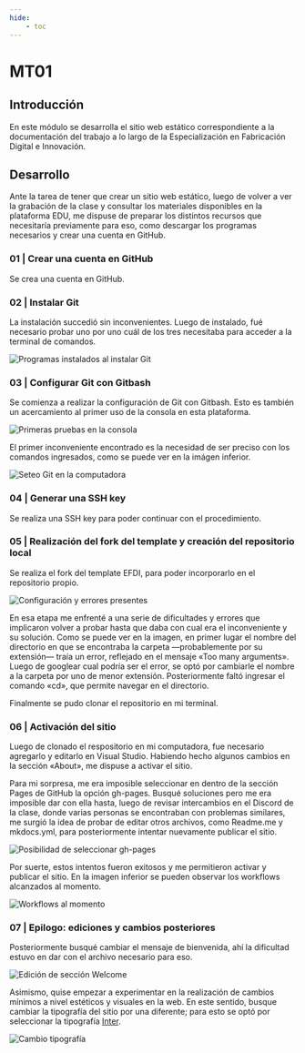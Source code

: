 ```yaml
---
hide:
    - toc
---
```


# MT01

## Introducción
En este módulo se desarrolla el sitio web estático correspondiente a la documentación del trabajo a lo largo de la Especialización en Fabricación Digital e Innovación. 

## Desarrollo
Ante la tarea de tener que crear un sitio web estático, luego de volver a ver la grabación de la clase y consultar los materiales disponibles en la plataforma EDU, me dispuse de preparar los distintos recursos que necesitaría previamente para eso, como descargar los programas necesarios y crear una cuenta en GitHub. 


### 01 | Crear una cuenta en GitHub
Se crea una cuenta en GitHub.


### 02 | Instalar Git
La instalación succedió sin inconvenientes. Luego de instalado, fué necesario probar uno por uno cuál de los tres necesitaba para acceder a la terminal de comandos.

![Programas instalados al instalar Git](<Imagen 0 - b.png>) 


### 03 | Configurar Git con Gitbash

Se comienza a realizar la configuración de Git con Gitbash. Esto es también un acercamiento al primer uso de la consola en esta plataforma. 

![Primeras pruebas en la consola](<Imagen 0 - a.png>)

El primer inconveniente encontrado es la necesidad de ser preciso con los comandos ingresados, como se puede ver en la imágen inferior.

![Seteo Git en la computadora](<Imagen 2 - seteo git.png>)


### 04 | Generar una SSH key 
Se realiza una SSH key para poder continuar con el procedimiento.


### 05 | Realización del fork del template y creación del repositorio local

Se realiza el fork del template EFDI, para poder incorporarlo en el repositorio propio.

![Configuración y errores presentes](<Imagen 3 - configuracion y errores.png>)

En esa etapa me enfrenté a una serie de dificultades y errores que implicaron volver a probar hasta que daba con cual era el inconveniente y su solución. Como se puede ver en la imagen, en primer lugar el nombre del directorio en que se encontraba la carpeta —probablemente por su extensión— traía un error, reflejado en el mensaje «Too many arguments». Luego de googlear cual podría ser el error, se optó por cambiarle el nombre a la carpeta por uno de menor extensión. Posteriormente faltó ingresar el comando «cd», que permite navegar en el directorio.

Finalmente se pudo clonar el repositorio en mi terminal.


### 06 | Activación del sitio

Luego de clonado el respositorio en mi computadora, fue necesario agregarlo y editarlo en Visual Studio. Habiendo hecho algunos cambios en la sección «About», me dispuse a activar el sitio.

Para mi sorpresa, me era imposible seleccionar en dentro de la sección Pages de GitHub la opción gh-pages. Busqué soluciones pero me era imposible dar con ella hasta, luego de revisar intercambios en el Discord de la clase, donde varias personas se encontraban con problemas similares, me surgió la idea de probar de editar otros archivos, como Readme.me y mkdocs.yml, para posteriormente intentar nuevamente publicar el sitio.

![Posibilidad de seleccionar gh-pages](<Imagen 4 .png>)

Por suerte, estos intentos fueron exitosos y me permitieron activar y publicar el sitio. En la imagen inferior se pueden observar los workflows alcanzados al momento.

![Workflows al momento](<Imagen 5 b.png>)


###  07 | Epilogo: ediciones y cambios posteriores

Posteriormente busqué cambiar el mensaje de bienvenida, ahí la dificultad estuvo en dar con el archivo necesario para eso. 

![Edición de sección Welcome](<Imagen 6.png>)

Asimismo, quise empezar a experimentar en la realización de cambios mínimos a nivel estéticos y visuales en la web. En este sentido, busque cambiar la tipografía del sitio por una diferente; para esto se optó por seleccionar la tipografía [Inter](https://rsms.me/inter/).

![Cambio tipografía](<Imagen 7.png>)